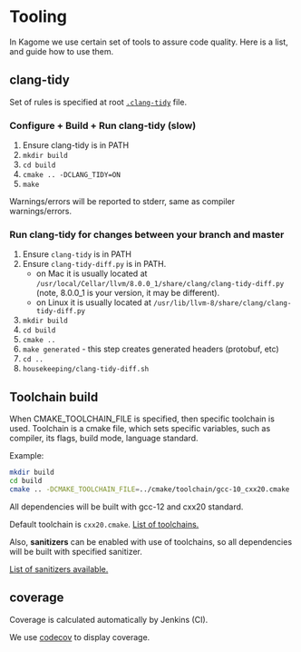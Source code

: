 [//]: # (
Copyright Quadrivium LLC
All Rights Reserved
SPDX-License-Identifier: Apache-2.0
)

# Tooling 

In Kagome we use certain set of tools to assure code quality. Here is a list, and guide how to use them.


## clang-tidy

Set of rules is specified at root [`.clang-tidy`](../../.clang-tidy) file.

### Configure + Build + Run clang-tidy (slow)

1. Ensure clang-tidy is in PATH
2. `mkdir build`
3. `cd build`
4. `cmake .. -DCLANG_TIDY=ON`
5. `make`

Warnings/errors will be reported to stderr, same as compiler warnings/errors.

### Run clang-tidy for changes between your branch and master

1. Ensure `clang-tidy` is in PATH
2. Ensure `clang-tidy-diff.py` is in PATH.
    - on Mac it is usually located at `/usr/local/Cellar/llvm/8.0.0_1/share/clang/clang-tidy-diff.py` (note, 8.0.0_1 is your version, it may be different).
    - on Linux it is usually located at `/usr/lib/llvm-8/share/clang/clang-tidy-diff.py`
3. `mkdir build`
4. `cd build`
5. `cmake ..`
6. `make generated` - this step creates generated headers (protobuf, etc)
7. `cd ..`
8. `housekeeping/clang-tidy-diff.sh`

## Toolchain build

When CMAKE_TOOLCHAIN_FILE is specified, then specific toolchain is used.
Toolchain is a cmake file, which sets specific variables, such as compiler, its flags, build mode, language standard.

Example:
```sh
mkdir build
cd build
cmake .. -DCMAKE_TOOLCHAIN_FILE=../cmake/toolchain/gcc-10_cxx20.cmake
```

All dependencies will be built with gcc-12 and cxx20 standard.

Default toolchain is `cxx20.cmake`. [List of toolchains.](../../cmake/toolchain)

Also, **sanitizers** can be enabled with use of toolchains, so all dependencies will be built with specified sanitizer.

[List of sanitizers available.](../../cmake/san)


## coverage

Coverage is calculated automatically by Jenkins (CI).

We use [codecov](https://codecov.io/gh/soramitsu/kagome) to display coverage.

